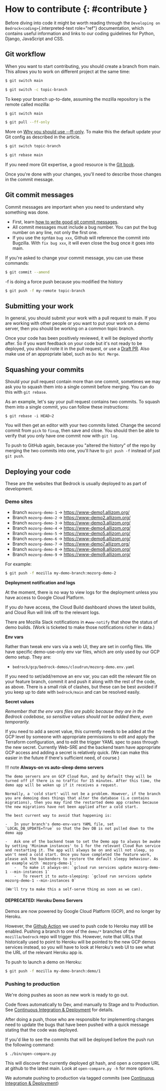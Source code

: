 # How to contribute {: #contribute }

Before diving into code it might be worth reading through the `Developing on Bedrock<coding>`{.interpreted-text role="ref"} documentation, which contains useful information and links to our coding guidelines for Python, Django, JavaScript and CSS.

## Git workflow

When you want to start contributing, you should create a branch from main. This allows you to work on different project at the same time:

``` bash
$ git switch main
```

``` bash
$ git switch -c topic-branch
```

To keep your branch up-to-date, assuming the mozilla repository is the remote called mozilla:

``` bash
$ git switch main
```

``` bash
$ git pull --ff-only
```

More on [Why you should use --ff-only](https://blog.sffc.xyz/post/185195398930/why-you-should-use-git-pull-ff-only-git-is-a). To make this the default update your Git config as described in the article.

``` bash
$ git switch topic-branch
```

``` bash
$ git rebase main
```

If you need more Git expertise, a good resource is the [Git book](http://git-scm.com/book).

Once you're done with your changes, you'll need to describe those changes in the commit message.

## Git commit messages

Commit messages are important when you need to understand why something was done.

-   First, learn [how to write good git commit messages](http://tbaggery.com/2008/04/19/a-note-about-git-commit-messages.html).
-   All commit messages must include a bug number. You can put the bug number on any line, not only the first one.
-   If you use the syntax `bug xxx`, Github will reference the commit into Bugzilla. With `fix bug xxx`, it will even close the bug once it goes into main.

If you're asked to change your commit message, you can use these commands:

``` bash
$ git commit --amend
```

-f is doing a force push because you modified the history

``` bash
$ git push -f my-remote topic-branch
```

## Submitting your work

In general, you should submit your work with a pull request to main. If you are working with other people or you want to put your work on a demo server, then you should be working on a common topic branch.

Once your code has been positively reviewed, it will be deployed shortly after. So if you want feedback on your code but it's not ready to be deployed, you should note it in the pull request, or use a [Draft PR](https://github.blog/2019-02-14-introducing-draft-pull-requests/). Also make use of an appropriate label, such as `Do Not Merge`.

## Squashing your commits

Should your pull request contain more than one commit, sometimes we may ask you to squash them into a single commit before merging. You can do this with ``git rebase``.

As an example, let's say your pull request contains two commits. To squash them into a single commit, you can follow these instructions:

    $ git rebase -i HEAD~2

You will then get an editor with your two commits listed. Change the second commit from ``pick`` to ``fixup``, then save and close. You should then be able to verify that you only have one commit now with ``git log``.

To push to GitHub again, because you "altered the history" of the repo by merging the two commits into one, you'll have to ``git push -f`` instead of just ``git push``.

## Deploying your code

These are the websites that Bedrock is usually deployed to as part of development.

### Demo sites

  - Branch `mozorg-demo-1` -> https://www-demo1.allizom.org/
  - Branch `mozorg-demo-2` -> https://www-demo2.allizom.org/
  - Branch `mozorg-demo-3` -> https://www-demo3.allizom.org/
  - Branch `mozorg-demo-4` -> https://www-demo4.allizom.org/
  - Branch `mozorg-demo-5` -> https://www-demo5.allizom.org/
  - Branch `mozorg-demo-6` -> https://www-demo6.allizom.org/
  - Branch `mozorg-demo-7` -> https://www-demo7.allizom.org/
  - Branch `mozorg-demo-8` -> https://www-demo8.allizom.org/
  - Branch `mozorg-demo-9` -> https://www-demo9.allizom.org/

For example:

``` bash
$ git push -f mozilla my-demo-branch:mozorg-demo-2
```

**Deployment notification and logs**

At the moment, there is no way to view logs for the deployment unless you have access to Google Cloud Platform.

If you *do* have access, the Cloud Build dashboard shows the latest builds, and Cloud Run will link off to the relevant logs.

There are Mozilla Slack notifications in `#www-notify` that show the status of demo builds. (Work is ticketed to make those notifications richer in data.)

**Env vars**

Rather than tweak env vars via a web UI, they are set in config files. We have specific demo-use-only env var files, which are only used by our GCP demo setup. They are:

-   `bedrock/gcp/bedrock-demos/cloudrun/mozorg-demo.env.yaml`

If you need to set/add/remove an env var, you can edit the relevant file on your feature branch, commit it and push it along with the rest of the code, as above. There is a small risk of clashes, but these can be best avoided if you keep up to date with `bedrock/main` and can be resolved easily.

**Secret values**

*Remember that the env vars files are public because they are in the Bedrock codebase, so sensitive values should not be added there, even temporarily.*

If you need to add a secret value, this currently needs to be added at the GCP level by someone with appropriate permissions to edit and apply the Terraform configuration, and to edit the trigger YAML spec to pass through the new secret. Currently Web-SRE and the backend team have appropriate GCP access and adding a secret is relatively quick. (We can make this easier in the future if there's sufficient need, of course.)

!!! note
    **Always-on vs auto-sleep demo servers**

    The demo servers are on GCP Cloud Run, and by default they will be turned off if there is no traffic for 15 minutes. After this time, the demo app will be woken up if it receives a request.

    Normally, a 'cold start' will not be a problem. However, if the branch you are demoing does things that alter the database (i.e contains migrations), then you may find the restarted demo app crashes because the new migrations have not been applied after a cold start.

    The best current way to avoid that happening is:

    -   In your branch's demo-env-vars YAML file, set `LOCAL_DB_UPDATE=True` so that the Dev DB is not pulled down to the demo app

    -   Ask one of the backend team to set the Demo app to always be awake by setting 'Minimum instances' to 1 for the relevant Cloud Run service and restarting it. The app will always be on and will not sleep, so won't need a cold start. Once you have completed the feature work, please ask the backenders to restore the default sleepy behaviour. As an example with `mozorg-demo-1`:
        -   To make it always-on: `gcloud run services update mozorg-demo-1 --min-instances 1`
        -   To revert it to auto-sleeping: `gcloud run services update mozorg-demo-1 --min-instances 0`

    (We'll try to make this a self-serve thing as soon as we can).

#### DEPRECATED: Heroku Demo Servers

Demos are now powered by Google Cloud Platform (GCP), and no longer by Heroku.

However, the [Github Action](https://github.com/mozilla/bedrock/blob/main/.github/workflows/demo_deploy.yml) we used to push code to Heroku may still be enabled. Pushing a branch to one of the ``demo/*`` branches of the ``mozilla/bedrock`` repo will trigger this. However, note that URLs that historically used to point to Heroku will be pointed to the new GCP demos services instead, so you will have to look at Heroku's web UI to see what the URL of the relevant Heroku app is.

To push to launch a demo on Heroku:

``` bash
$ git push -f mozilla my-demo-branch:demo/1
```

### Pushing to production

We're doing pushes as soon as new work is ready to go out.

Code flows automatically to Dev, amd manually to Stage and to Production. See [Continuous Integration & Deployment](pipeline.md) for details.

After doing a push, those who are responsible for implementing changes need to update the bugs that have been pushed with a quick message stating that the code was deployed.

If you'd like to see the commits that will be deployed before the push run the following command:

``` bash
$ ./bin/open-compare.py
```

This will discover the currently deployed git hash, and open a compare URL at github to the latest main. Look at `open-compare.py -h` for more options.

We automate pushing to production via tagged commits (see [Continuous Integration & Deployment](pipeline.md))
